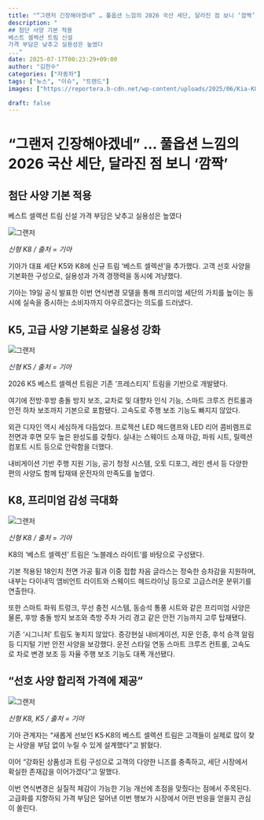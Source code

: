 ```yaml
---
title: "“그랜저 긴장해야겠네” … 풀옵션 느낌의 2026 국산 세단, 달라진 점 보니 ‘깜짝’"
description: "
## 첨단 사양 기본 적용
베스트 셀렉션 트림 신설
가격 부담은 낮추고 실용성은 높였다
..."
date: 2025-07-17T00:23:29+09:00
author: "김한수"
categories: ["자동차"]
tags: ["뉴스", "이슈", "트렌드"]
images: ["https://reportera.b-cdn.net/wp-content/uploads/2025/06/Kia-K8-K5-1024x576.jpg"]

draft: false
---
```


# “그랜저 긴장해야겠네” … 풀옵션 느낌의 2026 국산 세단, 달라진 점 보니 ‘깜짝’


## 첨단 사양 기본 적용
베스트 셀렉션 트림 신설
가격 부담은 낮추고 실용성은 높였다


![그랜저](https://reportera.b-cdn.net/wp-content/uploads/2025/06/Kia-K8-K5-1024x576.jpg)

*신형 K8 / 출처 = 기아*

기아가 대표 세단 K5와 K8에 신규 트림 ‘베스트 셀렉션’을 추가했다. 고객 선호 사양을 기본화한 구성으로, 실용성과 가격 경쟁력을 동시에 겨냥했다.

기아는 19일 공식 발표한 이번 연식변경 모델을 통해 프리미엄 세단의 가치를 높이는 동시에 실속을 중시하는 소비자까지 아우르겠다는 의도를 드러냈다.


## K5, 고급 사양 기본화로 실용성 강화


![그랜저](https://reportera.b-cdn.net/wp-content/uploads/2025/06/k5-1-1024x768.jpg)

*신형 K5 / 출처 = 기아*

2026 K5 베스트 셀렉션 트림은 기존 ‘프레스티지’ 트림을 기반으로 개발됐다.

여기에 전방·후방 충돌 방지 보조, 교차로 및 대향차 인식 기능, 스마트 크루즈 컨트롤과 안전 하차 보조까지 기본으로 포함됐다. 고속도로 주행 보조 기능도 빠지지 않았다.

외관 디자인 역시 세심하게 다듬었다. 프로젝션 LED 헤드램프와 LED 리어 콤비램프로 전면과 후면 모두 높은 완성도를 갖췄다. 실내는 스웨이드 소재 마감, 파워 시트, 릴렉션 컴포트 시트 등으로 안락함을 더했다.

내비게이션 기반 주행 지원 기능, 공기 청정 시스템, 오토 디포그, 레인 센서 등 다양한 편의 사양도 함께 탑재돼 운전자의 만족도를 높였다.


## K8, 프리미엄 감성 극대화


![그랜저](https://reportera.b-cdn.net/wp-content/uploads/2025/06/k8-1024x768.jpg)

*신형 K8 / 출처 = 기아*

K8의 ‘베스트 셀렉션’ 트림은 ‘노블레스 라이트’를 바탕으로 구성됐다.

기본 적용된 18인치 전면 가공 휠과 이중 접합 차음 글라스는 정숙한 승차감을 지원하며, 내부는 다이내믹 앰비언트 라이트와 스웨이드 헤드라이닝 등으로 고급스러운 분위기를 연출한다.

또한 스마트 파워 트렁크, 무선 충전 시스템, 동승석 통풍 시트와 같은 프리미엄 사양은 물론, 후방 충돌 방지 보조와 측방 주차 거리 경고 같은 안전 기능까지 고루 탑재됐다.

기존 ‘시그니처’ 트림도 놓치지 않았다. 증강현실 내비게이션, 지문 인증, 후석 승객 알림 등 디지털 기반 안전 사양을 보강했다. 운전 스타일 연동 스마트 크루즈 컨트롤, 고속도로 차로 변경 보조 등 자율 주행 보조 기능도 대폭 개선됐다.


## “선호 사양 합리적 가격에 제공”


![그랜저](https://reportera.b-cdn.net/wp-content/uploads/2025/06/k8-k5-1024x768.jpg)

*신형 K8, K5 / 출처 = 기아*

기아 관계자는 “새롭게 선보인 K5·K8의 베스트 셀렉션 트림은 고객들이 실제로 많이 찾는 사양을 부담 없이 누릴 수 있게 설계했다”고 밝혔다.

이어 “강화된 상품성과 트림 구성으로 고객의 다양한 니즈를 충족하고, 세단 시장에서 확실한 존재감을 이어가겠다”고 말했다.

이번 연식변경은 실질적 체감이 가능한 기능 개선에 초점을 맞췄다는 점에서 주목된다. 고급화를 지향하되 가격 부담은 덜어낸 이번 행보가 시장에서 어떤 반응을 얻을지 관심이 쏠린다.
